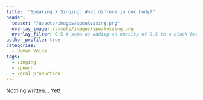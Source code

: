 ```yaml
---
title:  "Speaking X Singing: What differs in our body?"
header:
  teaser: "/assets/images/speakvssing.png"
  overlay_image: /assets/images/speakvssing.png
  overlay_filter: 0.5 # same as adding an opacity of 0.5 to a black background
author_profile: true
categories: 
  - Human Voice
tags:
  - singing
  - speech
  - vocal production
---
```

Nothing written... Yet!